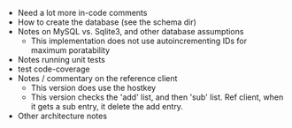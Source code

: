 
* Need a lot more in-code comments
* How to create the database (see the schema dir)
* Notes on MySQL vs. Sqlite3, and other database assumptions
  * This implementation does not use autoincrementing IDs for maximum poratability
* Notes running unit tests
* test code-coverage
* Notes / commentary on the reference client
  * This version does use the hostkey
  * This version checks the 'add' list, and then 'sub' list.
    Ref client, when it gets a sub entry, it delete the add entry.
* Other architecture notes
